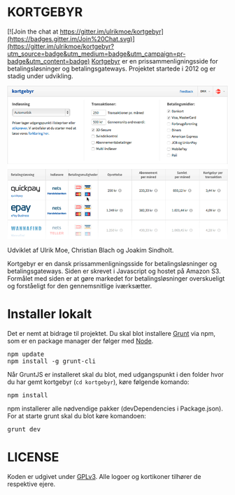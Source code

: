 KORTGEBYR
================

[![Join the chat at https://gitter.im/ulrikmoe/kortgebyr](https://badges.gitter.im/Join%20Chat.svg)](https://gitter.im/ulrikmoe/kortgebyr?utm_source=badge&utm_medium=badge&utm_campaign=pr-badge&utm_content=badge)
<a href="http://kortgebyr.dk">Kortgebyr</a> er en prissammenligningsside for betalingsløsninger og betalingsgateways. Projektet startede i 2012 og er stadig under udvikling.

![Alt text](/screenshot.png?raw=true "kortgebyr screenshot")

Udviklet af Ulrik Moe, Christian Blach og Joakim Sindholt.

Kortgebyr er en dansk prissammenligningsside for betalingsløsninger og betalingsgateways. Siden er skrevet i Javascript og hostet på Amazon S3. Formålet med siden er at gøre markedet for betalingsløsninger overskueligt og forståeligt for den gennemsnitlige iværksætter.


Installer lokalt
=================

Det er nemt at bidrage til projektet. Du skal blot installere <a href="http://gruntjs.com">Grunt</a> via npm, som er en package manager der følger med <a href="http://nodejs.org/download/">Node</a>. 

<pre>
npm update
npm install -g grunt-cli
</pre>

Når GruntJS er installeret skal du blot, med udgangspunkt i den folder hvor du har gemt kortgebyr (<code>cd kortgebyr</code>), køre følgende komando:

<pre>
npm install
</pre>

npm installerer alle nødvendige pakker (devDependencies i Package.json).
For at starte grunt skal du blot køre komandoen:
<pre>
grunt dev
</pre>


LICENSE
============
Koden er udgivet under [GPLv3](GPLv3.md). Alle logoer og kortikoner tilhører de respektive ejere.
